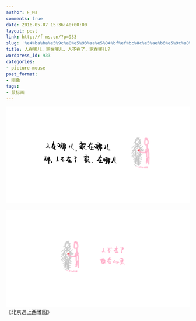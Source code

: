 ```yaml
---
author: F_Ms
comments: true
date: 2016-05-07 15:36:40+00:00
layout: post
link: http://f-ms.cn/?p=933
slug: '%e4%ba%ba%e5%9c%a8%e5%93%aa%e5%84%bf%ef%bc%8c%e5%ae%b6%e5%9c%a8%e5%93%aa%e5%84%bf%ef%bc%8c%e4%ba%ba%e4%b8%8d%e5%9c%a8%e4%ba%86%ef%bc%8c%e5%ae%b6%e5%9c%a8%e5%93%aa%e5%84%bf%ef%bc%9f'
title: 人在哪儿，家在哪儿，人不在了，家在哪儿？
wordpress_id: 933
categories:
- picture-mouse
post_format:
- 图像
tags:
- 鼠标画
---
```


![人在哪儿，家在哪儿；那，人不在了，家，在哪儿？_20160506](/img/post/wp/2016/05/人在哪儿，家在哪儿；那，人不在了，家，在哪儿？_20160506.png)


![人不在了，家在心里_20160506](/img/post/wp/2016/05/人不在了，家在心里_20160506.png) 《北京遇上西雅图》

